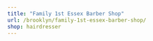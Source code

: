 ```yaml
---
title: "Family 1st Essex Barber Shop"
url: /brooklyn/family-1st-essex-barber-shop/
shop: hairdresser
---
```

